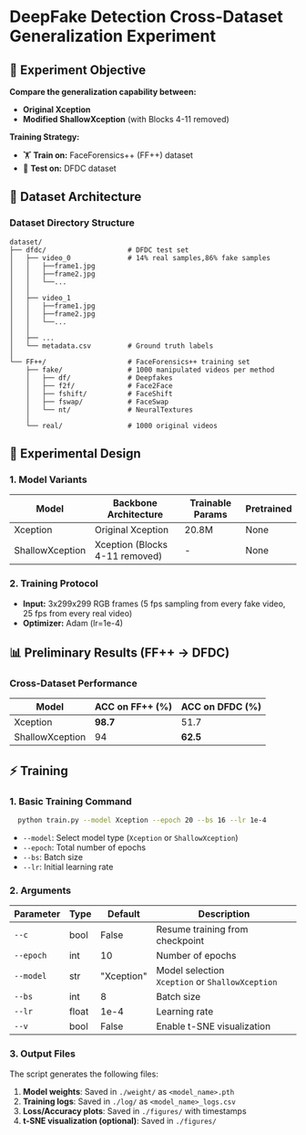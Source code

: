 # DeepFake Detection Cross-Dataset Generalization Experiment

## 🎯 **Experiment Objective**
**Compare the generalization capability between:**
- **Original Xception** 
- **Modified ShallowXception** (with Blocks 4-11 removed)

**Training Strategy:**
- 🏋️ **Train on:** FaceForensics++ (FF++) dataset
- 🧪 **Test on:** DFDC dataset

## 📂 **Dataset Architecture**

### Dataset Directory Structure
```text
dataset/
├── dfdc/                    # DFDC test set
│   ├── video_0              # 14% real samples,86% fake samples
│   │   ├──frame1.jpg
│   │   ├──frame2.jpg
│   │   └──...
│   │   
│   ├── video_1              
│   │   ├──frame1.jpg
│   │   ├──frame2.jpg
│   │   └──...
│   │   
│   ├── ... 
│   └── metadata.csv         # Ground truth labels
│
└── FF++/                    # FaceForensics++ training set
    ├── fake/                # 1000 manipulated videos per method
    │   ├── df/              # Deepfakes
    │   ├── f2f/             # Face2Face
    │   ├── fshift/          # FaceShift
    │   ├── fswap/           # FaceSwap 
    │   └── nt/              # NeuralTextures
    │
    └── real/                # 1000 original videos
```

## 🔬 **Experimental Design**

### 1. **Model Variants**
| Model          | Backbone Architecture      | Trainable Params | Pretrained |
|----------------|----------------------------|------------------|------------|
| Xception       | Original Xception          | 20.8M            | None       |
| ShallowXception| Xception (Blocks 4-11 removed) | -                | None       |

### 2. **Training Protocol**
- **Input:** 3x299x299 RGB frames (5 fps sampling from every fake video, 25 fps from every real video)
- **Optimizer:** Adam (lr=1e-4)

## 📊 **Preliminary Results (FF++ → DFDC)**

### **Cross-Dataset Performance**
| Model          | ACC on FF++ (%) | ACC on DFDC (%) |
|----------------|-----------------|-----------------|
| Xception       | **98.7**        | 51.7            |
| ShallowXception| 94              | **62.5**        |

## ⚡ **Training**

### 1. **Basic Training Command**   
```bash  
  python train.py --model Xception --epoch 20 --bs 16 --lr 1e-4
```  
- `--model`: Select model type (`Xception` or `ShallowXception`)  
- `--epoch`: Total number of epochs  
- `--bs`: Batch size  
- `--lr`: Initial learning rate  

### 2. **Arguments**  
|  Parameter |  Type |  Default | Description                                          |  
|----------------|----------|---------------|------------------------------------------------------|  
| `--c`          | bool     | False         | Resume training from checkpoint                      |  
| `--epoch`      | int      | 10            | Number of epochs                                     |  
| `--model`      | str      | "Xception"    | Model selection <br> `Xception` or `ShallowXception` |  
| `--bs`         | int      | 8             | Batch size                                           |  
| `--lr`         | float    | 1e-4          | Learning rate                                        |  
| `--v`          | bool     | False         | Enable t-SNE visualization                           |  

### 3. **Output Files**   
The script generates the following files:  
1. **Model weights**: Saved in `./weight/` as `<model_name>.pth`  
2. **Training logs**: Saved in `./log/` as `<model_name>_logs.csv`  
3. **Loss/Accuracy plots**: Saved in `./figures/` with timestamps  
4. **t-SNE visualization (optional)**: Saved in `./figures/`  

